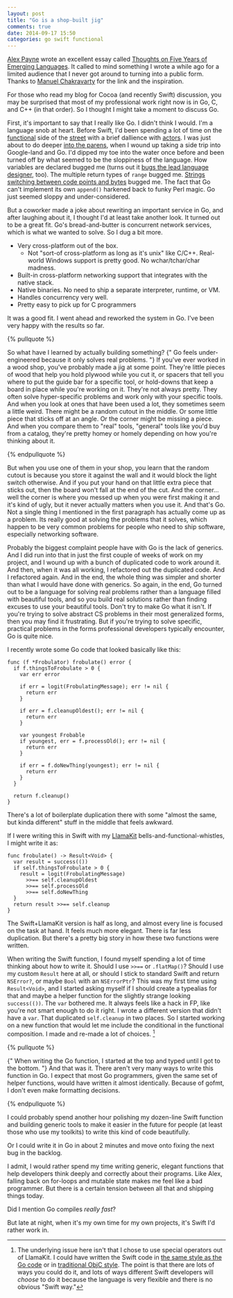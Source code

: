 ```yaml
---
layout: post
title: "Go is a shop-built jig"
comments: true
date: 2014-09-17 15:50
categories: go swift functional
---
```


[Alex Payne](https://al3x.net/about.html) wrote an excellent essay called [Thoughts on Five Years of Emerging Languages](https://al3x.net/2014/09/16/thoughts-on-five-years-of-emerging-languages.html). It called to mind something I wrote a while ago for a limited audience that I never got around to turning into a public form. Thanks to [Manuel Chakravarty](https://twitter.com/TacticalGrace) for the link and the inspiration.

For those who read my blog for Cocoa (and recently Swift) discussion, you may be surprised that most of my professional work right now is in Go, C, and C++ (in that order). So I thought I might take a moment to discuss Go.

First, it's important to say that I really like Go. I didn't think I would. I'm a language snob at heart. Before Swift, I'd been spending a lot of time on the [functional](http://learnyouahaskell.com) side of the [street](http://www.scala-lang.org) with a brief dallience with [actors](http://akka.io). I was just about to do deeper [into the parens](http://clojure.org), when I wound up taking a side trip into Google-land and Go. I'd dipped my toe into the water once before and been turned off by what seemed to be the sloppiness of the language. How variables are declared bugged me (turns out it [bugs the lead language designer](http://gophercon.sourcegraph.com/post/83845316771/panel-discussion-with-go-team-members), too). The multiple return types of `range` bugged me. [Strings switching between code points and bytes](http://blog.golang.org/strings) bugged me. The fact that Go can't implement its own `append()` harkened back to funky Perl magic. Go just seemed sloppy and under-considered.

<!-- more --> 

But a coworker made a joke about rewriting an important service in Go, and after laughing about it, I thought I'd at least take another look. It turned out to be a great fit. Go's bread-and-butter is concurrent network services, which is what we wanted to solve. So I dug a bit more.

-   Very cross-platform out of the box.
    -   Not "sort-of cross-platform as long as it's unix" like C/C++. Real-world Windows support is pretty good. No wchar/tchar/char madness.
-   Built-in cross-platform networking support that integrates with the native stack.
-   Native binaries. No need to ship a separate interpreter, runtime, or VM.
-   Handles concurrency very well.
-   Pretty easy to pick up for C programmers

It was a good fit. I went ahead and reworked the system in Go. I've been very happy with the results so far.

{% pullquote %}

So what have I learned by actually building something? {" Go feels under-engineered because it only solves real problems. "} If you've ever worked in a wood shop, you've probably made a jig at some point. They're little pieces of wood that help you hold plywood while you cut it, or spacers that tell you where to put the guide bar for a specific tool, or hold-downs that keep a board in place while you're working on it. They're not always pretty. They often solve hyper-specific problems and work only with your specific tools. And when you look at ones that have been used a lot, they sometimes seem a little weird. There might be a random cutout in the middle. Or some little piece that sticks off at an angle. Or the corner might be missing a piece. And when you compare them to "real" tools, "general" tools like you'd buy from a catalog, they're pretty homey or homely depending on how you're thinking about it.

{% endpullquote %}

But when you use one of them in your shop, you learn that the random cutout is because you store it against the wall and it would block the light switch otherwise. And if you put your hand on that little extra piece that sticks out, then the board won't fall at the end of the cut. And the corner… well the corner is where you messed up when you were first making it and it's kind of ugly, but it never actually matters when you use it. And that's Go. Not a single thing I mentioned in the first paragraph has actually come up as a problem. Its really good at solving the problems that it solves, which happen to be very common problems for people who need to ship software, especially networking software.

Probably the biggest complaint people have with Go is the lack of generics. And I did run into that in just the first couple of weeks of work on my project, and I wound up with a bunch of duplicated code to work around it. And then, when it was all working, I refactored out the duplicated code. And I refactored again. And in the end, the whole thing was simpler and shorter than what I would have done with generics. So again, in the end, Go turned out to be a language for solving real problems rather than a language filled with beautiful tools, and so you build real solutions rather than finding excuses to use your beautiful tools. Don't try to make Go what it isn't. If you're trying to solve abstract CS problems in their most generalized forms, then you may find it frustrating. But if you're trying to solve specific, practical problems in the forms professional developers typically encounter, Go is quite nice.

I recently wrote some Go code that looked basically like this:

```
func (f *Frobulator) frobulate() error {
  if f.thingsToFrobulate > 0 {
    var err error

    if err = logit(FrobulatingMessage); err != nil {
      return err
    }

    if err = f.cleanupOldest(); err != nil {
      return err
    }

    var youngest Frobable
    if youngest, err = f.processOld(); err != nil {
      return err
    }

    if err = f.doNewThing(youngest); err != nil {
      return err
    }
  }

  return f.cleanup()
}
```

There's a lot of boilerplate duplication there with some "almost the same, but kinda different" stuff in the middle that feels awkward.

If I were writing this in Swift with my [LlamaKit](https://github.com/LlamaKit/LlamaKit) bells-and-functional-whistles, I might write it as:

```
func frobulate() -> Result<Void> {
  var result = success(())
  if self.thingsToFrobulate > 0 {
    result = logit(FrobulatingMessage)
      >>== self.cleanupOldest
      >>== self.processOld
      >>== self.doNewThing
  }
  return result >>== self.cleanup
}
```

The Swift+LlamaKit version is half as long, and almost every line is focused on the task at hand. It feels much more elegant. There is far less duplication. But there's a pretty big story in how these two functions were written.

When writing the Swift function, I found myself spending a lot of time thinking about how to write it. Should I use `>>==` or `.flatMap()`? Should I use my custom `Result` here at all, or should I stick to standard Swift and return `NSError?`, or maybe `Bool` with an `NSErrorPtr`? This was my first time using `Result<Void>`, and I started asking myself if I should create a typealias for that and maybe a helper function for the slightly strange looking `success(())`. The `var` bothered me. It always feels like a hack in FP, like you're not smart enough to do it right. I wrote a different version that didn't have a `var`. That duplicated `self.cleanup` in two places. So I started working on a new function that would let me include the conditional in the functional composition. I made and re-made a lot of choices. [^swift]

[^swift]: The underlying issue here isn't that I chose to use special operators out of LlamaKit. I could have written the Swift code in [the same style as the Go code](https://gist.github.com/rnapier/27ba98c827c9d7798879) or in [traditional ObjC style](https://gist.github.com/rnapier/4a48b24024ff969f2e94). The point is that there are lots of ways you could do it, and lots of ways different Swift developers will *choose* to do it because the language is very flexible and there is no obvious "Swift way."

{% pullquote %}

{" When writing the Go function, I started at the top and typed until I got to the bottom. "} And that was it. There aren't very many ways to write this function in Go. I expect that most Go programmers, given the same set of helper functions, would have written it almost identically. Because of gofmt, I don't even make formatting decisions.

{% endpullquote %}

I could probably spend another hour polishing my dozen-line Swift function and building generic tools to make it easier in the future for people (at least those who use my toolkits) to write this kind of code beautifully.

Or I could write it in Go in about 2 minutes and move onto fixing the next bug in the backlog.

I admit, I would rather spend my time writing generic, elegant functions that help developers think deeply and correctly about their programs. Like Alex, falling back on for-loops and mutable state makes me feel like a bad programmer. But there is a certain tension between all that and shipping things today.

Did I mention Go compiles *really fast*?

But late at night, when it's my own time for my own projects, it's Swift I'd rather work in.